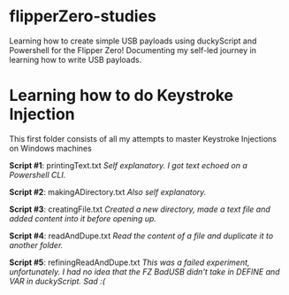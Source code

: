 # flipperZero-studies
Learning how to create simple USB payloads using duckyScript and Powershell for the Flipper Zero!
Documenting my self-led journey in learning how to write USB payloads.

# Learning how to do Keystroke Injection
This first folder consists of all my attempts to master Keystroke Injections on Windows machines

**Script #1**: printingText.txt
*Self explanatory. I got text echoed on a Powershell CLI.*

**Script #2**: makingADirectory.txt
*Also self explanatory.*

**Script #3**: creatingFile.txt
*Created a new directory, made a text file and added content into it before opening up.*

**Script #4**: readAndDupe.txt
*Read the content of a file and duplicate it to another folder.*

**Script #5**: refiningReadAndDupe.txt
*This was a failed experiment, unfortunately. I had no idea that the FZ BadUSB didn't take in DEFINE and VAR in duckyScript. Sad :(*

